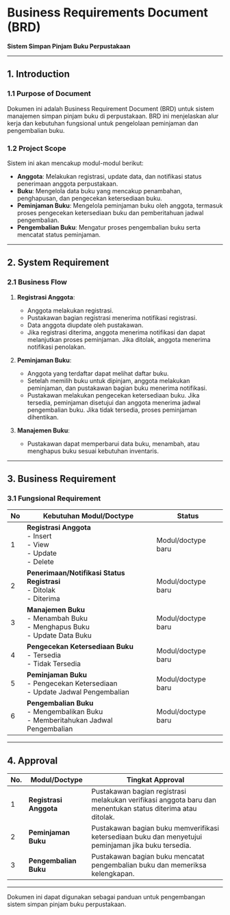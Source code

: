 
# **Business Requirements Document (BRD)**  
**Sistem Simpan Pinjam Buku Perpustakaan**

---

## **1. Introduction**

### 1.1 Purpose of Document
Dokumen ini adalah Business Requirement Document (BRD) untuk sistem manajemen simpan pinjam buku di perpustakaan. BRD ini menjelaskan alur kerja dan kebutuhan fungsional untuk pengelolaan peminjaman dan pengembalian buku.

### 1.2 Project Scope
Sistem ini akan mencakup modul-modul berikut:
- **Anggota**: Melakukan registrasi, update data, dan notifikasi status penerimaan anggota perpustakaan.
- **Buku**: Mengelola data buku yang mencakup penambahan, penghapusan, dan pengecekan ketersediaan buku.
- **Peminjaman Buku**: Mengelola peminjaman buku oleh anggota, termasuk proses pengecekan ketersediaan buku dan pemberitahuan jadwal pengembalian.
- **Pengembalian Buku**: Mengatur proses pengembalian buku serta mencatat status peminjaman.

---

## **2. System Requirement**

### 2.1 Business Flow

1. **Registrasi Anggota**:
   - Anggota melakukan registrasi.
   - Pustakawan bagian registrasi menerima notifikasi registrasi.
   - Data anggota diupdate oleh pustakawan.
   - Jika registrasi diterima, anggota menerima notifikasi dan dapat melanjutkan proses peminjaman. Jika ditolak, anggota menerima notifikasi penolakan.

2. **Peminjaman Buku**:
   - Anggota yang terdaftar dapat melihat daftar buku.
   - Setelah memilih buku untuk dipinjam, anggota melakukan peminjaman, dan pustakawan bagian buku menerima notifikasi.
   - Pustakawan melakukan pengecekan ketersediaan buku. Jika tersedia, peminjaman disetujui dan anggota menerima jadwal pengembalian buku. Jika tidak tersedia, proses peminjaman dihentikan.

3. **Manajemen Buku**:
   - Pustakawan dapat memperbarui data buku, menambah, atau menghapus buku sesuai kebutuhan inventaris.

---

## **3. Business Requirement**

### 3.1 Fungsional Requirement

| No | Kebutuhan Modul/Doctype                          | Status             |
|----|--------------------------------------------------|--------------------|
| 1  | **Registrasi Anggota**<br>- Insert<br>- View<br>- Update<br>- Delete | Modul/doctype baru |
| 2  | **Penerimaan/Notifikasi Status Registrasi**<br>- Ditolak<br>- Diterima | Modul/doctype baru |
| 3  | **Manajemen Buku**<br>- Menambah Buku<br>- Menghapus Buku<br>- Update Data Buku | Modul/doctype baru |
| 4  | **Pengecekan Ketersediaan Buku**<br>- Tersedia<br>- Tidak Tersedia | Modul/doctype baru |
| 5  | **Peminjaman Buku**<br>- Pengecekan Ketersediaan<br>- Update Jadwal Pengembalian | Modul/doctype baru |
| 6  | **Pengembalian Buku**<br>- Mengembalikan Buku<br>- Memberitahukan Jadwal Pengembalian | Modul/doctype baru |

---

## **4. Approval**

| No. | Modul/Doctype             | Tingkat Approval                                               |
|-----|----------------------------|----------------------------------------------------------------|
| 1   | **Registrasi Anggota**     | Pustakawan bagian registrasi melakukan verifikasi anggota baru dan menentukan status diterima atau ditolak. |
| 2   | **Peminjaman Buku**        | Pustakawan bagian buku memverifikasi ketersediaan buku dan menyetujui peminjaman jika buku tersedia. |
| 3   | **Pengembalian Buku**      | Pustakawan bagian buku mencatat pengembalian buku dan memeriksa kelengkapan. |

---


Dokumen ini dapat digunakan sebagai panduan untuk pengembangan sistem simpan pinjam buku perpustakaan.